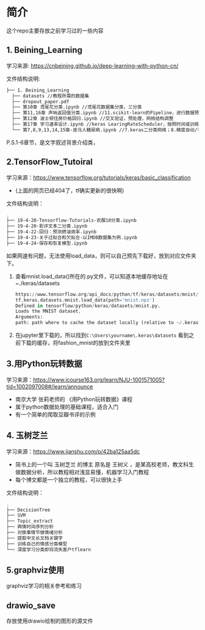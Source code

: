 # 简介
这个repo主要存放之前学习过的一些内容

## 1. Beining_Learning
学习来源: <https://cnbeining.github.io/deep-learning-with-python-cn/>

文件结构说明:
```bash
├── 1. Beining_Learning
  ├── datasets //教程所需的数据集
  ├── dropout_paper.pdf
  ├── 第10章 鸢尾花分类.ipynb //鸢尾花数据集分类，三分类
  ├── 第11,16章 声呐返回值分类.ipynb //11.scikit-learn的Pipeline，进行数据预处理，使用StandardScaler,调整模型的拓扑和神经元；16. dropout正则化
  ├── 第12章 波士顿住房价格回归.ipynb //交叉验证，预处理，网络结构调整
  ├── 第17章 学习速率设计.ipynb //keras LearingRateScheduler，按照时间或训练轮数设置
  └── 第7,8,9,13,14,15章-皮马人糖尿病.ipynb //7.keras二分类网络；8.精度自动/手动验证（k折交叉验证）；9.基于scikit-learn的网格搜索；13.HDF5、Json、YAML等格式保存模型权重；14.保存点保存，导入；15.绘制loss、acc图像可视化训练效果
```
P.S.1-6章节，是文字叙述背景介绍类，

## 2.TensorFlow_Tutoiral
学习来源：<https://www.tensorflow.org/tutorials/keras/basic_classification>
+ (上面的网页已经404了，tf确实更新的很快啊)

文件结构说明：
```bash
.
├── 19-4-20-Tensorflow-Tutorials-衣服10分类.ipynb
├── 19-4-20-影评文本二分类.ipynb
├── 19-4-22-回归：预测燃油效率.ipynb
├── 19-4-23-关于过拟合和欠拟合-以IMDB数据集为例.ipynb
├── 19-4-24-保存和恢复模型.ipynb
```

如果网速有问题，无法使用load_data，则可以自己预先下载好，放到对应文件夹下。
1. 查看mnist.load_data()所在的.py文件，可以知道本地缓存地址在~./keras/datasets
    ```python
    https://www.tensorflow.org/api_docs/python/tf/keras/datasets/mnist/load_data
    tf.keras.datasets.mnist.load_data(path='mnist.npz')
    Defined in tensorflow/python/keras/datasets/mnist.py.
    Loads the MNIST dataset.
    Arguments:
    path: path where to cache the dataset locally (relative to ~/.keras/datasets).
    ```
2. 在jupyter里下载的，所以找到`C:\Users\yourname\.keras\datasets`
看到之前下载的缓存，将fashion_mnist的放到文件夹里

## 3.用Python玩转数据
学习来源：<https://www.icourse163.org/learn/NJU-1001571005?tid=1002097008#/learn/announce>
+ 南京大学 张莉老师的 《用Python玩转数据》课程
+ 属于python数据处理的基础课程，适合入门
+ 有一个简单的爬取豆瓣书评的示例

## 4. 玉树芝兰
学习来源：<https://www.jianshu.com/p/42ba125aa5dc>
+ 简书上的一个叫 玉树芝兰 的博主 原名是 王树义 ，是某高校老师，教文科生做数据分析，所以教程相对浅显易懂，机器学习入门教程
+ 每个博文都是一个独立的教程，可以很快上手

文件结构说明：
```bash
.
├── DecisionTree
├── SVM
├── Topic_extract
├── 舆情时间序列分析
├── 对故事情节做情绪分析
├── 提取中文长文档关键字
├── 训练自己的情感分类模型
└── 深度学习分类即将流失客户tflearn
```

## 5.graphviz使用
graphviz学习的相关参考和练习

## drawio_save
存放使用drawio绘制的图形的源文件